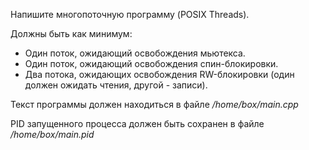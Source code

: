 Напишите многопоточную программу (POSIX Threads).

Должны быть как минимум:

- Один поток, ожидающий освобождения мьютекса.
- Один поток, ожидающий освобождения спин-блокировки.
- Два потока, ожидающих освобождения RW-блокировки (один должен ожидать чтения, другой - записи).

Текст программы должен находиться в файле */home/box/main.cpp*

PID запущенного процесса должен быть сохранен в файле */home/box/main.pid*
